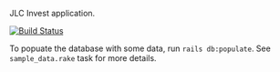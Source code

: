 JLC Invest application.

[![Build Status](https://travis-ci.org/belgoros/jlc-invest.png?branch=master)](https://travis-ci.org/belgoros/jlc-invest)

To popuate the database with some data, run `rails db:populate`.
See `sample_data.rake` task for more details.
